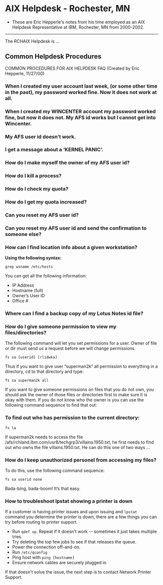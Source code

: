 # AIX Helpdesk - Rochester, MN

- These are Eric Hepperle's notes from his time employed as an AIX Helpdesk Representative at IBM, Rochester, MN from 2000-2002.

---

The RCHAIX Helpdesk is ...

## Common Helpdesk Procedures

COMMON PROCEDURES FOR AIX HELPDESK FAQ
(Created by Eric Hepperle, 11/27/00)


### When I created my user account last week, (or some other time in the past), my password worked fine.  Now it does not work at all.

### When I created my WINCENTER account my password worked fine, but now it does not.  My AFS id works but I cannot get into Wincenter.

### My AFS user id doesn’t work.

### I get a message about a ‘KERNEL PANIC’.

### How do I make myself the owner of my AFS user id?

### How do I kill a process?

### How do I check my quota?

### How do I get my quota increased?

### Can you reset my AFS user id?

### Can you reset my AFS user id and send the confirmation to someone else?

### How can I find location info about a given workstation?

**Using the following syntax:**

	grep wsname /etc/hosts

You can get all the following information:

- IP Address
- Hostname (full)
- Owner’s User ID
- Office #

### Where can I find a backup copy of my Lotus Notes id file?

### How do I give someone permission to view my files/directories?

The following command will let you set permissions for a user.  Owner of file or dir must send us a request before we will change permissions.

	fs sa [userid] [rlidwka]

Thus if you want to give user “superman2k” all permission to everything in a directory, cd to that directory and type:

	fs sa superman2k all

If you want to give someone permissions on files that you do not own, you should ask the owner of those files or directories first to make sure it is okay with them.  If you do not know who the owner is you can use the following command sequence to find that out:

### To find out who has permission to the current directory:

	fs la

If superman2k needs to access the file /afs/rchland.ibm.com/usr8/techgrp3/villains.1950.txt, he first needs to find out who owns the file villains.1950.txt.  He can do this one of two ways ...

### How do I keep unauthorized personel from accessing my files?

To do this, use the following command sequence:

	fs sa userid none

Bada-bing, bada-boom!  It’s that easy.


### How to troubleshoot lpstat showing a printer is down

If a customer is having printer issues and upon issuing and `lpstat` command you determine the printer is down, there are a few things you can try before routing to printer support.

- Run `qdef up`. Repeat if it doesn't work -- sometimes it just takes multiple tries.
- Try deleting the top few jobs to see if that releases the queue.
- Power the connection off-and-on.
- Run `/etc/qconfig`
- Ping host with `ping [hostname]`
- Ensure network cables are securely plugged in

If that doesn't solve the issue, the next step is to contact Network Printer Support.